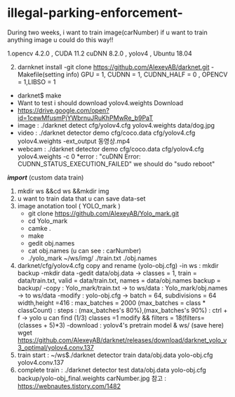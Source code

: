 # illegal-parking-enforcement-
During two weeks, i want to train image(carNumber) if u want to train anything image u could do this way!!


1.opencv 4.2.0 , CUDA 11.2 cuDNN 8.2.0 , yolov4 , Ubuntu 18.04

2. darnknet install
 -git clone https://github.com/AlexeyAB/darknet.git
 -Makefile(setting info) GPU = 1, CUDNN = 1, CUDNN_HALF = 0 , OPENCV = 1,LIBSO = 1 
 - darknet$ make
 - Want to test i should download yolov4.weights Download
 - https://drive.google.com/open?id=1cewMfusmPjYWbrnuJRuKhPMwRe_b9PaT
 - image : ./darknet detect cfg/yolov4.cfg yolov4.weights data/dog.jpg
 - video : ./darknet detector demo cfg/coco.data cfg/yolov4.cfg yolov4.weights -ext_output 동영상.mp4
 - webcam : ./darknet detector demo cfg/coco.data cfg/yolov4.cfg yolov4.weights -c 0
   *error : "cuDNN Error: CUDNN_STATUS_EXECUTION_FAILED" we should do "sudo reboot"
  
  ***import*** (custom data train)
  
  1. mkdir ws &&cd ws &&mkdir img
  2. u want to train data that u can save data-set
  3. image anotation tool ( YOLO_mark )
     - git clone https://github.com/AlexeyAB/Yolo_mark.git
     - cd Yolo_mark
     - camke .
     - make
     - gedit obj.names
     - cat obj.names (u can see : carNumber)
     - ./yolo_mark ~/ws/img/ ./train.txt ./obj.names
  4. darknet/cfg/yolov4.cfg copy and rename (yolo-obj.cfg)
     -in ws : mkdir backup
     -mkdir data
     -gedit data/obj.data -> classes = 1, train = data/train.txt, valid = data/train.txt, names = data/obj.names backup = backup/
     -copy : Yolo_mark/train.txt -> to ws/data
           : Yolo_mark/obj.names -> to ws/data
     -modify : yolo-obj.cfg -> batch = 64, subdivisions = 64 width,height =416
             : max_batches = 2000 (max_batches = class * classCount)
             : steps : (max_batches's 80%),(max_batches's 90%)
             : ctrl + f -> yolo u can find (1/3) classes =1 modify && filters = 18(filters=(classes + 5)*3)
     -download : yolov4's pretrain model  & ws/ (save here) 
       wget  https://github.com/AlexeyAB/darknet/releases/download/darknet_yolo_v3_optimal/yolov4.conv.137 
 5. train start : ~/ws$./darknet detector train data/obj.data yolo-obj.cfg yolov4.conv.137 
 6. complete train : ./darknet detector test data/obj.data yolo-obj.cfg backup/yolo-obj_final.weights carNumber.jpg 
 참고 :  https://webnautes.tistory.com/1482
